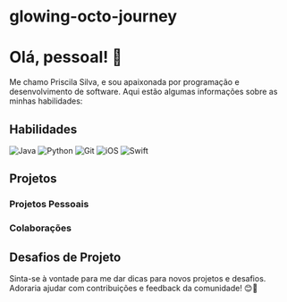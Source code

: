 # glowing-octo-journey
# Olá, pessoal! 👋

Me chamo Priscila Silva, e sou apaixonada por programação e desenvolvimento de software. Aqui estão algumas informações sobre as minhas habilidades:

## Habilidades

![Java](https://img.shields.io/badge/Java-Advanced-orange)
![Python](https://img.shields.io/badge/Python-Intermediate-blue)
![Git](https://img.shields.io/badge/Git-Proficient-brightgreen)
![iOS](https://img.shields.io/badge/iOS-Intermediate-lightgrey)
![Swift](https://img.shields.io/badge/Swift-Intermediate-yellow)

## Projetos

### Projetos Pessoais

### Colaborações


## Desafios de Projeto

Sinta-se à vontade para me dar dicas para novos projetos e desafios. Adoraria ajudar com contribuições e feedback da comunidade! 😊💙
